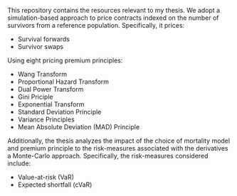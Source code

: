 This repository contains the resources relevant to my thesis. We adopt a simulation-based approach to price contracts indexed on the number of survivors from a reference population. Specifically, it prices:
* Survival forwards
* Survivor swaps

Using eight pricing premium principles:
* Wang Transform
* Proportional Hazard Transform
* Dual Power Transform
* Gini Priciple
* Exponential Transform
* Standard Deviation Principle
* Variance Principles
* Mean Absolute Deviation (MAD) Principle

Additionally, the thesis analyzes the impact of the choice of mortality model and premium principle to the risk-measures associated with the derivatives a Monte-Carlo approach. Specifically, the risk-measures considered include:
* Value-at-risk (VaR)
* Expected shortfall (cVaR)
